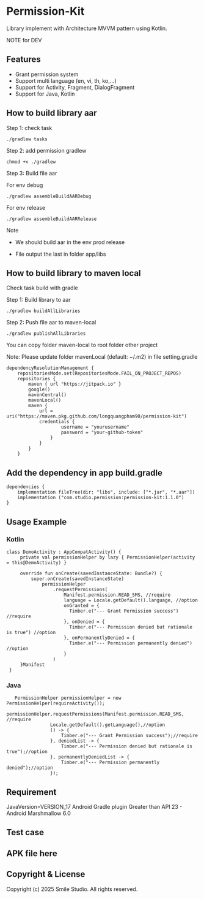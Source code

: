 # Permission-Kit

Library implement with Architecture MVVM pattern using Kotlin.

NOTE for DEV

## Features

- Grant permission system
- Support multi language (en, vi, th, ko,...)
- Support for Activity, Fragment, DialogFragment
- Support for Java, Kotlin

## How to build library aar
Step 1: check task
```
./gradlew tasks
```

Step 2: add permission gradlew
```
chmod +x ./gradlew
```
Step 3: Build file aar

For env debug

```
./gradlew assembleBuildAARDebug
```

For env release

```
./gradlew assembleBuildAARRelease
```


Note

- We should build aar in the env prod release

- File output the last in folder app/libs

## How to build library to maven local

Check task build with gradle

Step 1: Build library to aar

```
./gradlew buildAllLibraries
```

Step 2: Push file aar to maven-local

```
./gradlew publishAllLibraries
```

You can copy folder maven-local to root folder other project

Note:
Please update folder mavenLocal (default: ~/.m2) in file setting.gradle

```
dependencyResolutionManagement {
    repositoriesMode.set(RepositoriesMode.FAIL_ON_PROJECT_REPOS)
    repositories {
        maven { url "https://jitpack.io" }
        google()
        mavenCentral()
        mavenLocal()
        maven {
            url = uri("https://maven.pkg.github.com/longquangpham90/permission-kit")
            credentials {
                    username = "yourusername"
                    password = "your-github-token"
                }
            }
        }
    }
```

## Add the dependency in app build.gradle

```
dependencies {
    implementation fileTree(dir: "libs", include: ["*.jar", "*.aar"])
    implementation ("com.studio.permission:permission-kit:1.1.0")
}
```

## Usage Example

### Kotlin
 ```
 class DemoActivity : AppCompatActivity() {
      private val permissionHelper by lazy { PermissionHelper(activity = this@DemoActivity) }

      override fun onCreate(savedInstanceState: Bundle?) {
          super.onCreate(savedInstanceState)
              permissionHelper
                  .requestPermissions(
                      Manifest.permission.READ_SMS, //require
                      language = Locale.getDefault().language, //option
                      onGranted = {
                        Timber.e("--- Grant Permission success") //require
                      }, onDenied = {
                        Timber.e("--- Permission denied but rationale is true") //option
                      }, onPermanentlyDenied = {
                        Timber.e("--- Permission permanently denied") //option
                      }
                  )
      }Manifest
  }
  ```
### Java
```
   PermissionHelper permissionHelper = new PermissionHelper(requireActivity());
        permissionHelper.requestPermissions(Manifest.permission.READ_SMS, //require
                Locale.getDefault().getLanguage(),//option
                () -> {
                    Timber.e("--- Grant Permission success");//require
                }, deniedList -> {
                    Timber.e("--- Permission denied but rationale is true");//option
                }, permanentlyDeniedList -> {
                    Timber.e("--- Permission permanently denied");//option
                });

```

## Requirement

JavaVersion=VERSION_17
Android Gradle plugin Greater than API 23 - Android Marshmallow 6.0

## Test case

## APK file here

## Copyright & License
Copyright (c) 2025 Smile Studio. All rights reserved.


